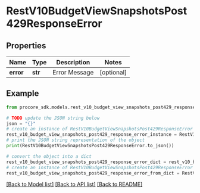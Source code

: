 # RestV10BudgetViewSnapshotsPost429ResponseError


## Properties

Name | Type | Description | Notes
------------ | ------------- | ------------- | -------------
**error** | **str** | Error Message | [optional] 

## Example

```python
from procore_sdk.models.rest_v10_budget_view_snapshots_post429_response_error import RestV10BudgetViewSnapshotsPost429ResponseError

# TODO update the JSON string below
json = "{}"
# create an instance of RestV10BudgetViewSnapshotsPost429ResponseError from a JSON string
rest_v10_budget_view_snapshots_post429_response_error_instance = RestV10BudgetViewSnapshotsPost429ResponseError.from_json(json)
# print the JSON string representation of the object
print(RestV10BudgetViewSnapshotsPost429ResponseError.to_json())

# convert the object into a dict
rest_v10_budget_view_snapshots_post429_response_error_dict = rest_v10_budget_view_snapshots_post429_response_error_instance.to_dict()
# create an instance of RestV10BudgetViewSnapshotsPost429ResponseError from a dict
rest_v10_budget_view_snapshots_post429_response_error_from_dict = RestV10BudgetViewSnapshotsPost429ResponseError.from_dict(rest_v10_budget_view_snapshots_post429_response_error_dict)
```
[[Back to Model list]](../README.md#documentation-for-models) [[Back to API list]](../README.md#documentation-for-api-endpoints) [[Back to README]](../README.md)


